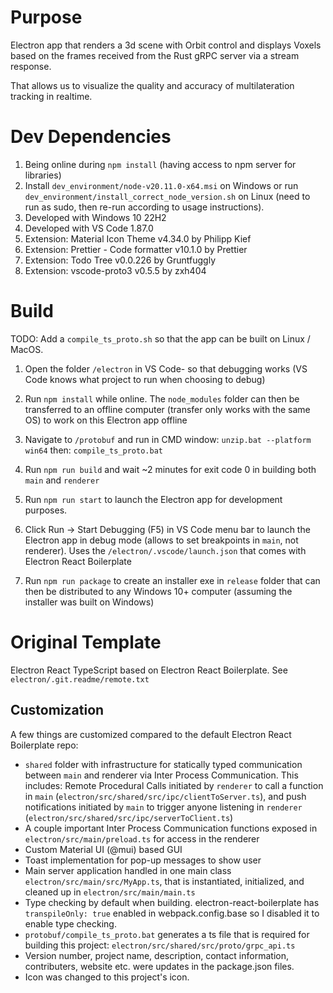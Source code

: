 # Purpose
Electron app that renders a 3d scene with Orbit control and displays Voxels based on the frames received from the Rust gRPC server via a stream response.

That allows us to visualize the quality and accuracy of multilateration tracking in realtime.

# Dev Dependencies
1. Being online during `npm install` (having access to npm server for libraries)
2. Install `dev_environment/node-v20.11.0-x64.msi` on Windows or run `dev_environment/install_correct_node_version.sh` on Linux (need to run as sudo, then re-run according to usage instructions).
3. Developed with Windows 10 22H2
4. Developed with VS Code 1.87.0
5. Extension: Material Icon Theme v4.34.0 by Philipp Kief
6. Extension: Prettier - Code formatter v10.1.0 by Prettier
7. Extension: Todo Tree v0.0.226 by Gruntfuggly
8. Extension: vscode-proto3 v0.5.5 by zxh404

# Build
TODO: Add a `compile_ts_proto.sh` so that the app can be built on Linux / MacOS.

1. Open the folder `/electron` in VS Code- so that debugging works (VS Code knows what project to run when choosing to debug)

2. Run `npm install` while online. The `node_modules` folder can then be transferred to an offline computer (transfer only works with the same OS) to work on this Electron app offline

3. Navigate to `/protobuf` and run in CMD window: `unzip.bat --platform win64` then: `compile_ts_proto.bat`

4. Run `npm run build` and wait ~2 minutes for exit code 0 in building both `main` and `renderer`

5. Run `npm run start` to launch the Electron app for development purposes.

6. Click Run -> Start Debugging (F5) in VS Code menu bar to launch the Electron app in debug mode (allows to set breakpoints in `main`, not renderer). Uses the `/electron/.vscode/launch.json` that comes with Electron React Boilerplate

7. Run `npm run package` to create an installer exe in `release` folder that can then be distributed to any Windows 10+ computer (assuming the installer was built on Windows)

# Original Template
Electron React TypeScript based on Electron React Boilerplate. See `electron/.git.readme/remote.txt`

## Customization
A few things are customized compared to the default Electron React Boilerplate repo:
* `shared` folder with infrastructure for statically typed communication between `main` and renderer via Inter Process Communication. This includes: Remote Procedural Calls initiated by `renderer` to call a function in `main` (`electron/src/shared/src/ipc/clientToServer.ts`), and push notifications initiated by `main` to trigger anyone listening in `renderer` (`electron/src/shared/src/ipc/serverToClient.ts`)
* A couple important Inter Process Communication functions exposed in `electron/src/main/preload.ts` for access in the renderer
* Custom Material UI (@mui) based GUI
* Toast implementation for pop-up messages to show user
* Main server application handled in one main class `electron/src/main/src/MyApp.ts`, that is instantiated, initialized, and cleaned up in `electron/src/main/main.ts`
* Type checking by default when building. electron-react-boilerplate has `transpileOnly: true` enabled in webpack.config.base so I disabled it to enable type checking.
* `protobuf/compile_ts_proto.bat` generates a ts file that is required for building this project: `electron/src/shared/src/proto/grpc_api.ts`
* Version number, project name, description, contact information, contributers, website etc. were updates in the package.json files.
* Icon was changed to this project's icon.
